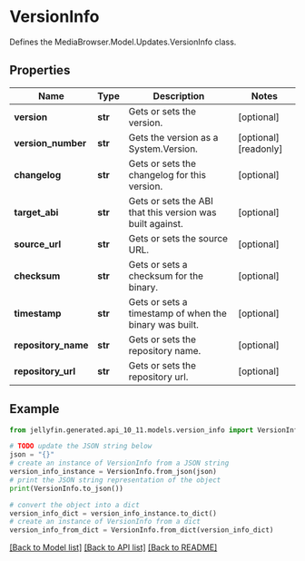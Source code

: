 # VersionInfo

Defines the MediaBrowser.Model.Updates.VersionInfo class.

## Properties

Name | Type | Description | Notes
------------ | ------------- | ------------- | -------------
**version** | **str** | Gets or sets the version. | [optional] 
**version_number** | **str** | Gets the version as a System.Version. | [optional] [readonly] 
**changelog** | **str** | Gets or sets the changelog for this version. | [optional] 
**target_abi** | **str** | Gets or sets the ABI that this version was built against. | [optional] 
**source_url** | **str** | Gets or sets the source URL. | [optional] 
**checksum** | **str** | Gets or sets a checksum for the binary. | [optional] 
**timestamp** | **str** | Gets or sets a timestamp of when the binary was built. | [optional] 
**repository_name** | **str** | Gets or sets the repository name. | [optional] 
**repository_url** | **str** | Gets or sets the repository url. | [optional] 

## Example

```python
from jellyfin.generated.api_10_11.models.version_info import VersionInfo

# TODO update the JSON string below
json = "{}"
# create an instance of VersionInfo from a JSON string
version_info_instance = VersionInfo.from_json(json)
# print the JSON string representation of the object
print(VersionInfo.to_json())

# convert the object into a dict
version_info_dict = version_info_instance.to_dict()
# create an instance of VersionInfo from a dict
version_info_from_dict = VersionInfo.from_dict(version_info_dict)
```
[[Back to Model list]](README.md#documentation-for-models) [[Back to API list]](README.md#documentation-for-api-endpoints) [[Back to README]](README.md)


